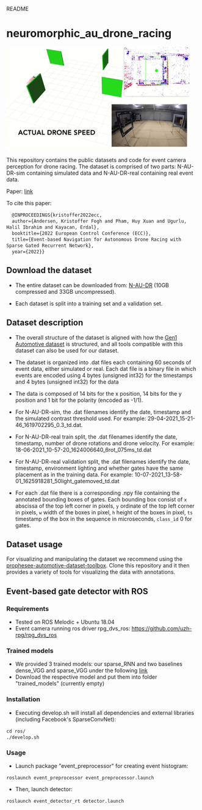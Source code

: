 README

# neuromorphic_au_drone_racing

![event-navigate.gif](demos/event-navigate.gif)

This repository contains the public datasets and code for event camera perception for drone racing. The dataset is comprised of two parts: N-AU-DR-sim containing simulated data and N-AU-DR-real containing real event data.

Paper: [link](https://arxiv.org/abs/2204.02120)

To cite this paper:

```
  @INPROCEEDINGS{kristoffer2022ecc,
  author={Andersen, Kristoffer Fogh and Pham, Huy Xuan and Ugurlu, Halil Ibrahim and Kayacan, Erdal},
  booktitle={2022 European Control Conference (ECC)}, 
  title={Event-based Navigation for Autonomous Drone Racing with Sparse Gated Recurrent Network}, 
  year={2022}}
```

## Download the dataset
- The entire dataset can be downloaded from: [N-AU-DR](https://drive.google.com/drive/folders/1InoQCxsV5SEjSLCI9hsjjMPBX8-QMu_H?usp=sharing)
(10GB compressed and 33GB uncompressed). 

- Each dataset is split into a training set and a validation set.

## Dataset description
- The overall structure of the dataset is aligned with how the [Gen1 Automotive dataset](https://www.prophesee.ai/2020/01/24/prophesee-gen1-automotive-detection-dataset/) is structured, and all tools compatible with this dataset can also be used for our dataset. 
- The dataset is organized into .dat files each containing 60 seconds of event data, either simulated or real. Each dat file is a binary file in which events are encoded using 4 bytes (unsigned int32) for the timestamps and 4 bytes (unsigned int32) for the data
- The data is composed of 14 bits for the x position, 14 bits for the y position and 1 bit for the polarity (encoded as -1/1).

- For N-AU-DR-sim, the .dat filenames identify the date, timestamp and the simulated contrast threshold used. For example: 29-04-2021_15-21-46_1619702295_0.3_td.dat. 

- For N-AU-DR-real train split, the .dat filenames identify the date, timestamp, number of drone rotations and drone velocity. For example: 18-06-2021_10-57-20_1624006640_6rot_075ms_td.dat

- For N-AU-DR-real validation split, the .dat filenames identify the date, timestamp, environment lighting and whether gates have the same placement as in the training data. For example: 10-07-2021_13-58-01_1625918281_50light_gatemoved_td.dat

- For each .dat file there is a corresponding .npy file containing the annotated bounding boxes of gates. Each bounding box consist of `x` abscissa of the top left corner in pixels, `y` ordinate of the top left corner in pixels, `w` width of the boxes in pixel, `h` height of the boxes in pixel, `ts` timestamp of the box in the sequence in microseconds, `class_id` 0 for gates.


## Dataset usage
For visualizing and manipulating the dataset we recommend using the [prophesee-automotive-dataset-toolbox](https://github.com/prophesee-ai/prophesee-automotive-dataset-toolbox). Clone this repository and it then provides a variety of tools for visualizing the data with annotations.

## Event-based gate detector with ROS

### Requirements
- Tested on ROS Melodic + Ubuntu 18.04
- Event camera running ros driver rpg_dvs_ros: https://github.com/uzh-rpg/rpg_dvs_ros
### Trained models
- We provided 3 trained models: our sparse_RNN and two baselines dense_VGG and sparse_VGG under the following [link](https://drive.google.com/drive/folders/17RMxHaaM6bpOd4dzEvmqZNyxy03sBUe0?usp=sharing)
- Download the respective model and put them into folder "trained_models" (currently empty)
### Installation
    
- Executing develop.sh will install all dependencies and external libraries (including Facebook's SparseConvNet):

```
cd ros/
./develop.sh
```

### Usage
- Launch package "event_preprocessor" for creating event histogram:

```
roslaunch event_preprocessor event_preprocessor.launch
```
- Then, launch detector: 
```
roslaunch event_detector_rt detector.launch
```
